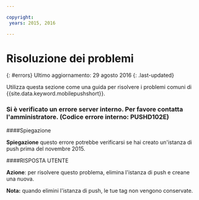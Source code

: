 ```yaml
---

copyright:
 years: 2015, 2016

---
```


# Risoluzione dei problemi
{: #errors}
Ultimo aggiornamento: 29 agosto 2016
{: .last-updated}

Utilizza questa sezione come una guida per risolvere i problemi comuni di {{site.data.keyword.mobilepushshort}}.


### Si è verificato un errore server interno. Per favore contatta l'amministratore. (Codice errore interno: PUSHD102E)

####Spiegazione

**Spiegazione** questo errore potrebbe verificarsi se hai creato un'istanza di push prima del novembre 2015.  

####RISPOSTA UTENTE

**Azione**:  per risolvere questo problema, elimina l'istanza di push e creane una nuova.

**Nota:** quando elimini l'istanza di push, le tue tag non vengono conservate.


